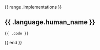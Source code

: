 {{ range .implementations }}
  ## {{ .language.human_name }}

  ```{{ .language.syntax_highlighting }} {filename="{{.file_name}}"}
  {{ .code }}
  ```

{{ end }}
